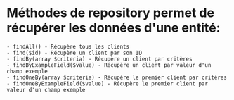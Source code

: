 # Méthodes de repository permet de récupérer les données d'une entité:
    - findAll() - Récupère tous les clients
    - find($id) - Récupère un client par son ID
    - findBy(array $criteria) - Récupère un client par critères
    - findByExampleField($value) - Récupère un client par valeur d'un champ exemple
    - findOneBy(array $criteria) - Récupère le premier client par critères
    - findOneByExampleField($value) - Récupère le premier client par valeur d'un champ exemple